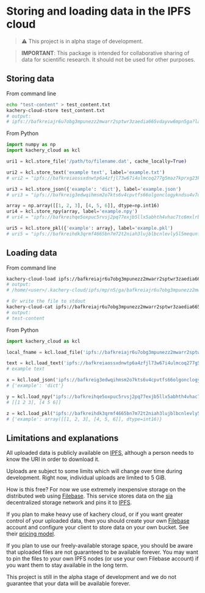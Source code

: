 # Storing and loading data in the IPFS cloud

> :warning: This project is in alpha stage of development.

> **IMPORTANT**: This package is intended for collaborative sharing of data for scientific research. It should not be used for other purposes.

## Storing data

From command line

```bash
echo "test-content" > test_content.txt
kachery-cloud-store test_content.txt
# output:
# ipfs://bafkreiajr6u7obg3mpunezz2mwarr2sptwr3zaedia665vdayvw6mpn5ga?label=test_content.txt
```

From Python

```python
import numpy as np
import kachery_cloud as kcl

uri1 = kcl.store_file('/path/to/filename.dat', cache_locally=True)

uri2 = kcl.store_text('example text', label='example.txt')
# uri2 = "ipfs://bafkreiaossxdnwtp6a4zfjl73w67i4ulmcoq277g5maz7kprxg23kqgygu?label=example.txt"

uri3 = kcl.store_json({'example': 'dict'}, label='example.json')
# uri3 = "ipfs://bafkreig3edwqihmsm2o7kts6v4cpvtfs66olgonclogykndsu4v7ordox4?label=example.json"

array = np.array([[1, 2, 3], [4, 5, 6]], dtype=np.int16)
uri4 = kcl.store_npy(array, label='example.npy')
# uri4 = "ipfs://bafkreihqe5oxpuc5rvsj2pq77exjb5llx5abhth4vhac7tc6mxlrbyt6em?label=example.npy"

uri5 = kcl.store_pkl({'example': array}, label='example.pkl')
# uri5 = "ipfs://bafkreihdk3qrmf4665bn7m72t2niah3lujblbcnlevly5l5mequnft6w3y?label=example.pkl"
```

## Loading data

From command line

```bash
kachery-cloud-load ipfs://bafkreiajr6u7obg3mpunezz2mwarr2sptwr3zaedia665vdayvw6mpn5ga?label=test_content.txt
# output:
# /home/<user>/.kachery-cloud/ipfs/mp/n5/ga/bafkreiajr6u7obg3mpunezz2mwarr2sptwr3zaedia665vdayvw6mpn5ga

# Or write the file to stdout
kachery-cloud-cat ipfs://bafkreiajr6u7obg3mpunezz2mwarr2sptwr3zaedia665vdayvw6mpn5ga?label=test_content.txt
# output:
# test-content
```

From Python

```python
import kachery_cloud as kcl

local_fname = kcl.load_file('ipfs://bafkreiajr6u7obg3mpunezz2mwarr2sptwr3zaedia665vdayvw6mpn5ga?label=test_content.txt')

text = kcl.load_text('ipfs://bafkreiaossxdnwtp6a4zfjl73w67i4ulmcoq277g5maz7kprxg23kqgygu?label=example.txt')
# example text

x = kcl.load_json('ipfs://bafkreig3edwqihmsm2o7kts6v4cpvtfs66olgonclogykndsu4v7ordox4?label=example.json')
# {'example': 'dict'}

y = kcl.load_npy("ipfs://bafkreihqe5oxpuc5rvsj2pq77exjb5llx5abhth4vhac7tc6mxlrbyt6em?label=example.npy")
# [[1 2 3], [4 5 6]]

z = kcl.load_pkl("ipfs://bafkreihdk3qrmf4665bn7m72t2niah3lujblbcnlevly5l5mequnft6w3y?label=example.pkl")
# {'example': array([[1, 2, 3], [4, 5, 6]], dtype=int16)}
```

## Limitations and explanations

All uploaded data is publicly available on [IPFS](https://ipfs.io/), although a person needs to know the URI in order to download it.

Uploads are subject to some limits which will change over time during development. Right now, individual uploads are limited to 5 GiB.

How is this free? For now we use extremely inexpensive storage on the distributed web using [Filebase](https://filebase.com/). This service stores data on the [sia](https://sia.tech/) decentralized storage network and pins it to [IPFS](https://ipfs.io/).

If you plan to make heavy use of kachery cloud, or if you want greater control of your uploaded data, then you should create your own [Filebase](https://filebase.com/) account and configure your client to store data on your own bucket. See their [pricing model](https://docs.filebase.com/billing-and-pricing/pricing-model).

If you plan to use our freely-available storage space, you should be aware that uploaded files are not guaranteed to be available forever. You may want to pin the files to your own IPFS nodes (or use your own Filebase account) if you want them to stay available in the long term.

This project is still in the alpha stage of development and we do not guarantee that your data will be available forever.